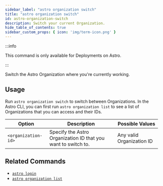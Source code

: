 ```yaml
---
sidebar_label: "astro organization switch"
title: "astro organization switch"
id: astro-organization-switch
description: Switch your current Organization.
hide_table_of_contents: true
sidebar_custom_props: { icon: 'img/term-icon.png' }
---
```


:::info

This command is only available for Deployments on Astro.

:::

Switch the Astro Organization where you're currently working.

## Usage

Run `astro organization switch` to switch between Organizations. In the Astro CLI, you can first run `astro organization list` to see a list of Organizations that you can access and their IDs.

| Option    | Description                                                                                                                                      | Possible Values                                                                                                                           |
| --------- | ------------------------------------------------------------------------------------------------------------------------------------------------- | ------------------------------------------------------------------------------------------------------------------------------------------- |
| `<organization-id>` | Specify the Astro Organization ID that you want to switch to. | Any valid Organization ID                                                                      |


## Related Commands

- [`astro login`](cli/astro-login.md)
- [`astro organization list`](cli/astro-organization-list.md)
